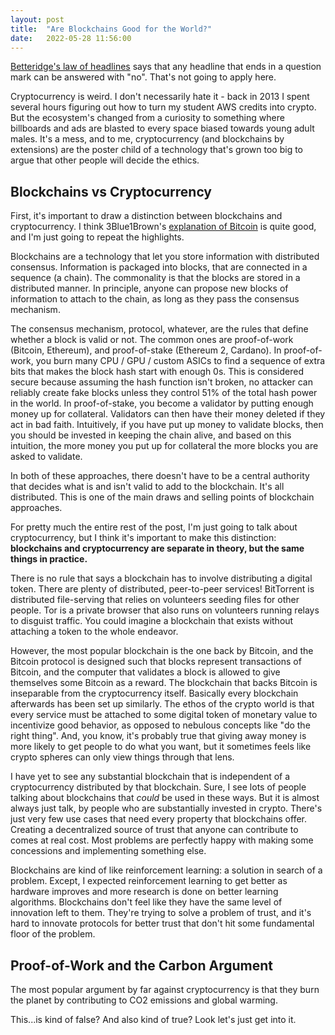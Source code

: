 ```yaml
---
layout: post
title:  "Are Blockchains Good for the World?"
date:   2022-05-28 11:56:00
---
```


[Betteridge's law of headlines](https://en.wikipedia.org/wiki/Betteridge%27s_law_of_headlines) says that
any headline that ends in a question mark can be answered with "no". That's not going to apply here.

Cryptocurrency is weird. I don't necessarily hate it - back in 2013 I spent several hours figuring out
how to turn my student AWS credits into crypto. But the ecosystem's changed from a curiosity to something
where billboards and ads are blasted to every space biased towards young adult males. It's a mess, and
to me, cryptocurrency (and blockchains by extensions) are the poster child of a technology that's grown
too big to argue that other people will decide the ethics.


Blockchains vs Cryptocurrency
-------------------------------------------------------------------------------------------------

First, it's important to draw a distinction between blockchains and cryptocurrency. I think 3Blue1Brown's
[explanation of Bitcoin](https://www.youtube.com/watch?v=bBC-nXj3Ng4) is quite good, and I'm just going
to repeat the highlights.

Blockchains are a technology that let you store information with distributed consensus. Information is
packaged into blocks, that are connected in a sequence (a chain). The commonality is that the blocks
are stored in a distributed manner. In principle, anyone can propose new blocks of information to
attach to the chain, as long as they pass the consensus mechanism.

The consensus mechanism, protocol, whatever, are the rules that define whether a block is valid or
not. The common ones are proof-of-work (Bitcoin, Ethereum), and proof-of-stake (Ethereum 2, Cardano).
In proof-of-work, you burn many CPU / GPU / custom ASICs to find a sequence of extra bits that makes
the block hash start with enough 0s. This is considered secure because assuming the hash function isn't
broken, no attacker can reliably create fake blocks unless they control 51% of the total hash power
in the world. In proof-of-stake, you become a validator by putting enough money up for
collateral. Validators can then have their money deleted if they act in bad faith. Intuitively,
if you have put up money to validate blocks, then you should be invested in keeping the chain
alive, and based on this intuition, the more money you put up for collateral the more blocks you
are asked to validate.

In both of these approaches, there doesn't have to be a central authority that decides what is
and isn't valid to add to the blockchain. It's all distributed. This is one of the main draws
and selling points of blockchain approaches.

For pretty much the entire rest of the post, I'm just going to talk about cryptocurrency, but
I think it's important to make this distinction: **blockchains and cryptocurrency are separate
in theory, but the same things in practice.**

There is no rule that says a blockchain has to involve distributing a digital token. There are
plenty of distributed, peer-to-peer services! BitTorrent is distributed file-serving that
relies on volunteers seeding files for
other people. Tor is a private browser that also runs on volunteers running relays to
disguist traffic. You could imagine a blockchain that exists without attaching a token to
the whole endeavor.

However, the most popular blockchain is the one back by Bitcoin, and the Bitcoin protocol
is designed such that blocks represent transactions of Bitcoin, and the computer that
validates a block is allowed to give themselves some Bitcoin as a reward. The blockchain
that backs Bitcoin is inseparable from the cryptocurrency itself. Basically every blockchain
afterwards has been set up similarly. The ethos of the crypto world is that every service
must be attached to some digital token of monetary value to incentivize good behavior,
as opposed to nebulous concepts like "do the right thing". And, you know, it's probably true
that giving away money is more likely to get people to do what you want, but it sometimes feels like
crypto spheres can only view things through that lens.

I have yet to see any substantial blockchain that is independent of a cryptocurrency distributed
by that blockchain. Sure, I see lots of people talking about blockchains that *could* be used in these
ways. But it is almost always just talk, by people who are substantially invested in crypto. There's just very
few use cases that need every property that blockchains offer. Creating a decentralized source of
trust that anyone can contribute to comes at real cost. Most problems are perfectly happy with making
some concessions and implementing something else.

Blockchains are kind of like reinforcement learning: a solution in search of a problem. Except,
I expected reinforcement learning to get better as hardware improves and more research is done on better
learning algorithms. Blockchains don't feel like they have the same level of innovation left to them. They're
trying to solve a problem of trust, and it's hard to innovate protocols for better trust that don't
hit some fundamental floor of the problem.


Proof-of-Work and the Carbon Argument
--------------------------------------------------------------------------------------------------------

The most popular argument by far against cryptocurrency is that they burn the planet by contributing to
CO2 emissions and global warming.

This...is kind of false? And also kind of true? Look let's just get into it.


